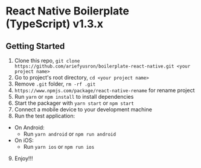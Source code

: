 React Native Boilerplate (TypeScript) v1.3.x
===========================================


## Getting Started

1. Clone this repo, `git clone https://github.com/ariefyusron/boilerplate-react-native.git <your project name>`
2. Go to project's root directory, `cd <your project name>`
3. Remove `.git` folder,  `rm -rf .git`
4. `https://www.npmjs.com/package/react-native-rename` for rename project
5. Run `yarn` or `npm install` to install dependencies
6. Start the packager with `yarn start` or `npm start`
7. Connect a mobile device to your development machine
8. Run the test application:
  * On Android:
    * Run `yarn android` or `npm run android`
  * On iOS:
    * Run `yarn ios` or `npm run ios`
9. Enjoy!!!